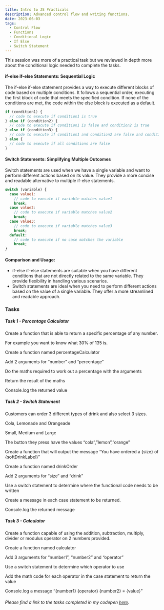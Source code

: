 ```yaml
---
title: Intro to JS Practicals 
description: Advanced control flow and writing functions.
date: 2023-06-03
tags:
  - Control Flow
  - Functions
  - Conditional Logic 
  - If Else 
  - Switch Statement
---
```


This session was more of a practical task but we reviewed in depth more about the conditional logic needed to complete the tasks. 

#### if-else if-else Statements: Sequential Logic
The if-else if-else statement provides a way to execute different blocks of code based on multiple conditions. It follows a sequential order, executing the first block of code that meets the specified condition. If none of the conditions are met, the code within the else block is executed as a default.

```javascript
if (condition1) {
  // code to execute if condition1 is true
} else if (condition2) {
  // code to execute if condition1 is false and condition2 is true
} else if (condition3) {
  // code to execute if condition1 and condition2 are false and condition3 is true
} else {
  // code to execute if all conditions are false
}
```

#### Switch Statements: Simplifying Multiple Outcomes
Switch statements are used when we have a single variable and want to perform different actions based on its value. They provide a more concise and readable alternative to multiple if-else statements.

```javascript
switch (variable) {
  case value1:
    // code to execute if variable matches value1
    break;
  case value2:
    // code to execute if variable matches value2
    break;
  case value3:
    // code to execute if variable matches value3
    break;
  default:
    // code to execute if no case matches the variable
    break;
}
```

#### Comparison and Usage:
- if-else if-else statements are suitable when you have different conditions that are not directly related to the same variable. They provide flexibility in handling various scenarios.
- Switch statements are ideal when you need to perform different actions based on the value of a single variable. They offer a more streamlined and readable approach.

### Tasks
##### Task 1 - Percentage Calculator


Create a function that is able to return a specific percentage of any number.

For example you want to know what 30% of 135 is.


Create a function named percentageCalculator

Add 2 arguments for “number” and “percentage”

Do the maths required to work out a percentage with the arguments

Return the result of the maths

Console.log the returned value

##### Task 2 - Switch Statement


Customers can order 3 different types of drink and also select 3 sizes.

Cola, Lemonade and  Orangeade

Small, Medium and Large

The button they press have the values “cola”,”lemon”,”orange”

Create a function that will output the message “You have ordered a {size} of {softDrinkLabel}”


Create a function named drinkOrder

Add 2 arguments for “size” and “drink”

Use a switch statement to determine where the functional code needs to be written

Create a message in each case statement to be returned.

Console.log the returned message


##### Task 3 - Calculator

Create a function capable of using the addition, subtraction, multiply, divider or modulus operator on 2 numbers provided.


Create a function named calculator

Add 3 arguments for “number1”, “number2” and “operator”

Use a switch statement to determine which operator to use

Add the math code for each operator in the case statement to return the value

Console.log a message “{number1} {operator} {number2} = {value}”

###### Please find a link to the tasks completed in my codepen <a href="https://codepen.io/C-siegel31/pen/bGmMQQV?editors=1012">here</a>.